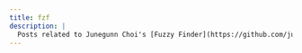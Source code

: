 ```yaml
---
title: fzf
description: |
  Posts related to Junegunn Choi's [Fuzzy Finder](https://github.com/junegunn/fzf)
---
```

